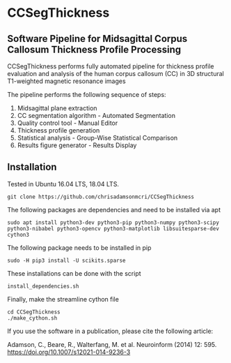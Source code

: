 # CCSegThickness


## Software Pipeline for Midsagittal Corpus Callosum Thickness Profile Processing

CCSegThickness performs fully automated pipeline for thickness profile evaluation and analysis of the human corpus callosum (CC) in 3D structural T1-weighted magnetic resonance images

The pipeline performs the following sequence of steps:

1. Midsagittal plane extraction
2. CC segmentation algorithm - Automated Segmentation
3. Quality control tool - Manual Editor
4. Thickness profile generation
5. Statistical analysis - Group-Wise Statistical Comparison
6. Results figure generator - Results Display

## Installation

Tested in Ubuntu 16.04 LTS, 18.04 LTS.

`git clone https://github.com/chrisadamsonmcri/CCSegThickness`

The following packages are dependencies and need to be installed via apt

`sudo apt install python3-dev python3-pip python3-numpy python3-scipy python3-nibabel python3-opencv python3-matplotlib libsuitesparse-dev cython3`

The following package needs to be installed in pip

`sudo -H pip3 install -U scikits.sparse`

These installations can be done with the script

`install_dependencies.sh`

Finally, make the streamline cython file

```
cd CCSegThickness
./make_cython.sh
```

If you use the software in a publication, please cite the following article:

Adamson, C., Beare, R., Walterfang, M. et al. Neuroinform (2014) 12: 595. https://doi.org/10.1007/s12021-014-9236-3
